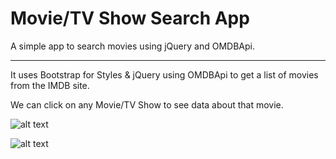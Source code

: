 # Movie/TV Show Search App
A simple app to search movies using jQuery and OMDBApi.

---------------------------------------------------------

It uses Bootstrap for Styles & jQuery using OMDBApi to get a list of movies from the IMDB site.

We can click on any Movie/TV Show to see data about that movie.

![alt text](https://i.imgur.com/0YWN3GH.jpg)

![alt text](https://i.imgur.com/P0ePdBm.png)
